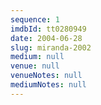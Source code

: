 ```yaml
---
sequence: 1
imdbId: tt0280949
date: 2004-06-28
slug: miranda-2002
medium: null
venue: null
venueNotes: null
mediumNotes: null
---
```



